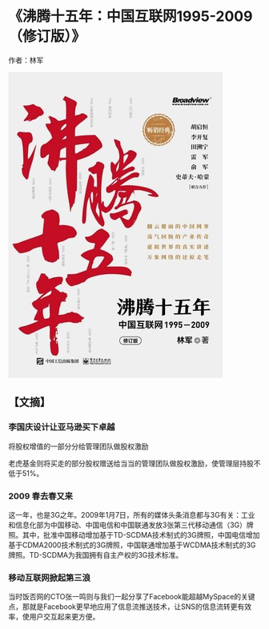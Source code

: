 # 《沸腾十五年：中国互联网1995-2009（修订版）》

作者：林军

![](./src/20250802093716.jpg)
## 【文摘】
### 李国庆设计让亚马逊买下卓越

将股权增值的一部分分给管理团队做股权激励

老虎基金则将买走的部分股权赠送给当当的管理团队做股权激励，使管理层持股不低于51%。

### 2009 春去春又来

这一年，也是3G之年。2009年1月7日，所有的媒体头条消息都与3G有关：工业和信息化部为中国移动、中国电信和中国联通发放3张第三代移动通信（3G）牌照。其中，批准中国移动增加基于TD-SCDMA技术制式的3G牌照，中国电信增加基于CDMA2000技术制式的3G牌照，中国联通增加基于WCDMA技术制式的3G牌照。TD-SCDMA为我国拥有自主产权的3G技术标准。

### 移动互联网掀起第三浪

当时饭否网的CTO张一鸣则与我们一起分享了Facebook能超越MySpace的关键点，那就是Facebook更早地应用了信息流推送技术，让SNS的信息流转更有效率，使用户交互起来更方便。